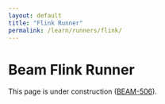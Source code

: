 ```yaml
---
layout: default
title: "Flink Runner"
permalink: /learn/runners/flink/
---
```

# Beam Flink Runner

This page is under construction ([BEAM-506](https://issues.apache.org/jira/browse/BEAM-506)).
